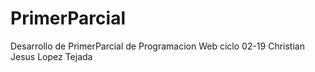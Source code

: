 # PrimerParcial
 Desarrollo de PrimerParcial de Programacion Web ciclo 02-19
 Christian Jesus Lopez Tejada


